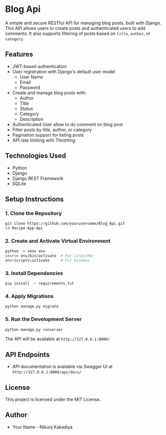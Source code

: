 # Blog Api
A simple and secure RESTful API for managing blog posts, built with Django. This API allows users to create posts and authenticated users to add comments. It also supports filtering of posts based on `title`, `author`, or `category`.

## Features

- JWT-based authentication
- User registration with Django's default user model
  - User Name
  - Email 
  - Password 
- Create and manage blog posts with:
  - Author
  - Title
  - Status
  - Category
  - Description
- Authenticated User allow to do comment on blog post
- Filter posts by title, author, or category
- Pagination support for listing posts
- API rate limiting with Throttling

## Technologies Used

- Python 
- Django
- Django REST Framework
- SQLite 

## Setup Instructions

### 1. Clone the Repository

```bash
git clone https://github.com/yourusername/Blog_Api.git
cd Recipe-App-Api
```

### 2. Create and Activate Virtual Environment

```bash
python -m venv env
source env/bin/activate  # For Linux/Mac
env\Scripts\activate     # For Windows
```

### 3. Install Dependencies

```bash
pip install -r requirements.txt
```

### 4. Apply Migrations

```bash
python manage.py migrate
```

### 5. Run the Development Server

```bash
python manage.py runserver
```

The API will be available at `http://127.0.0.1:8000/`

## API Endpoints

- API documentation is available via Swagger UI at `http://127.0.0.1:8000/api/docs/`

## License

This project is licensed under the MIT License.

## Author

- Your Name - Nikunj Kakadiya
